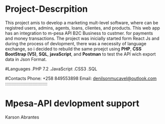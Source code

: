 # Project-Descrpition
This project amis to develop a marketing mult-level software, where can be registred users, admins, agents, loans, clientes, and products. This web app has an integration to m-pesa API B2C Business to custmer. for payments and money transactions. The project was inicially started form React Js and during the process of devlopment, there was a necessity of language exchange, so i decided to rebuild the same proejct using **PHP**, **CSS BootStrap (V5)**, **SQL**, **javaScript**, and **Postman** to test the API wich export data in Json Format.

#Languages
.PHP 7.2
.JavaScript
.CSS3
.SQL

#Contacts
  Phone: +258 849553898
  Email: denilsonmucavel@outlook.com
  ::::::::::::::::::::::::::::::::::
# Mpesa-API devlopment support
  Karson 
  Abrantes
